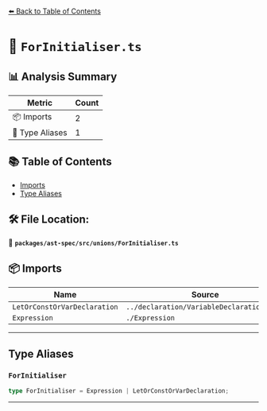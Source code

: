 [⬅️ Back to Table of Contents](../../../../index.md)

# 📄 `ForInitialiser.ts`

## 📊 Analysis Summary

| Metric | Count |
|--------|-------|
| 📦 Imports | 2 |
| 📑 Type Aliases | 1 |

## 📚 Table of Contents

- [Imports](#imports)
- [Type Aliases](#type-aliases)

## 🛠️ File Location:
📂 **`packages/ast-spec/src/unions/ForInitialiser.ts`**

## 📦 Imports

| Name | Source |
|------|--------|
| `LetOrConstOrVarDeclaration` | `../declaration/VariableDeclaration/spec` |
| `Expression` | `./Expression` |


---

## Type Aliases

### `ForInitialiser`

```ts
type ForInitialiser = Expression | LetOrConstOrVarDeclaration;
```


---